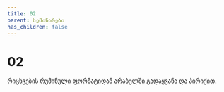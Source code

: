 ```yaml
---
title: 02
parent: სემინარები
has_children: false
---
```


# 02
რიცხვების რუმინული ფორმატიდან არაბულში გადაყვანა და პირიქით.
